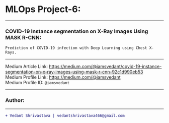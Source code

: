 # MLOps Project-6:
____________________________________________________________________________________________________________________
### COVID-19 Instance segmentation on X-Ray Images Using MASK R-CNN:
`Prediction of COVID-19 infection with Deep Learning using Chest X-Rays.`
____________________________________________________________________________________________________________________
Medium Article Link: https://medium.com/@iamsvedant/covid-19-instance-segmentation-on-x-ray-images-using-mask-r-cnn-92c1d990eb53
</br>
Medium Profile Link: https://medium.com/@iamsvedant
</br>
Medium Profile ID: `@iamsvedant`
____________________________________________________________________________________________________________________
### Author:
----------------------------------
```diff
+ Vedant Shrivastava | vedantshrivastava466@gmail.com
```
